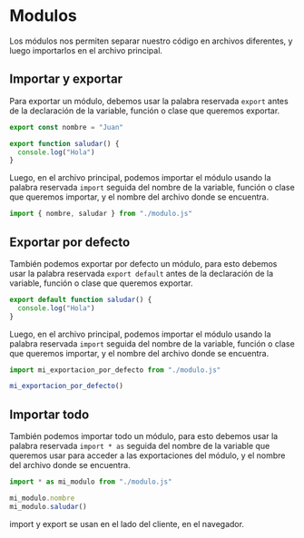 # Modulos

Los módulos nos permiten separar nuestro código en archivos diferentes, y luego importarlos en el archivo principal.

## Importar y exportar

Para exportar un módulo, debemos usar la palabra reservada `export` antes de la declaración de la variable, función o clase que queremos exportar.

```javascript
export const nombre = "Juan"

export function saludar() {
  console.log("Hola")
}
```

Luego, en el archivo principal, podemos importar el módulo usando la palabra reservada `import` seguida del nombre de la variable, función o clase que queremos importar, y el nombre del archivo donde se encuentra.

```javascript
import { nombre, saludar } from "./modulo.js"
```

## Exportar por defecto

También podemos exportar por defecto un módulo, para esto debemos usar la palabra reservada `export default` antes de la declaración de la variable, función o clase que queremos exportar.

```javascript
export default function saludar() {
  console.log("Hola")
}
```

Luego, en el archivo principal, podemos importar el módulo usando la palabra reservada `import` seguida del nombre de la variable, función o clase que queremos importar, y el nombre del archivo donde se encuentra.

```javascript
import mi_exportacion_por_defecto from "./modulo.js"

mi_exportacion_por_defecto()
```

## Importar todo

También podemos importar todo un módulo, para esto debemos usar la palabra reservada `import * as` seguida del nombre de la variable que queremos usar para acceder a las exportaciones del módulo, y el nombre del archivo donde se encuentra.

```javascript
import * as mi_modulo from "./modulo.js"

mi_modulo.nombre
mi_modulo.saludar()
```

import y export se usan en el lado del cliente, en el navegador.

